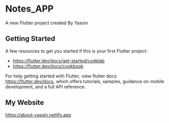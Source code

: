 # Notes_APP

A new Flutter project created By Yassin 

## Getting Started

A few resources to get you started if this is your first Flutter project:

- https://flutter.dev/docs/get-started/codelab
- https://flutter.dev/docs/cookbook

For help getting started with Flutter, view flutter docs
https://flutter.dev/docs, which offers tutorials,
samples, guidance on mobile development, and a full API reference.



## My Website
https://about-yassin.netlify.app
